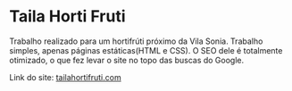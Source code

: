 # Taila Horti Fruti
 
Trabalho realizado para um hortifrúti próximo da Vila Sonia. Trabalho simples, apenas páginas estáticas(HTML e CSS). O SEO dele é totalmente otimizado, o que fez levar o site no topo das buscas do Google.

Link do site: <a href="https://tailahortifruti.com" target="_blank">tailahortifruti.com</a>
